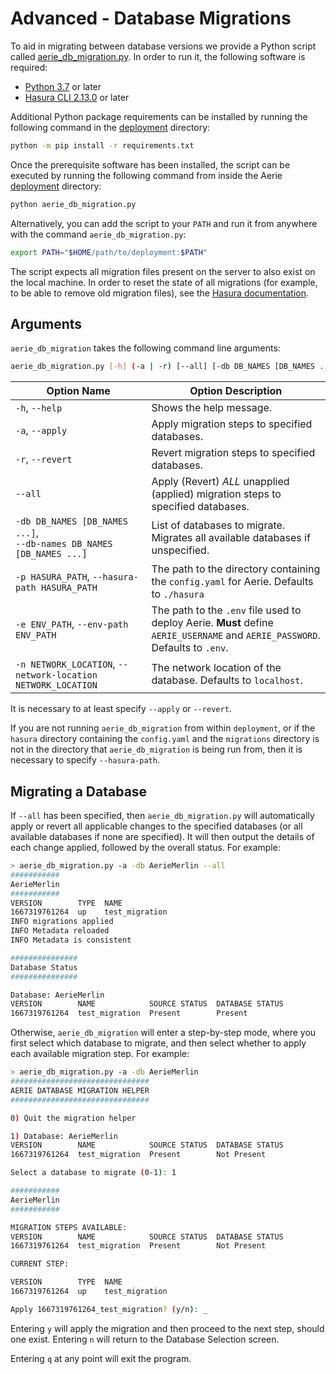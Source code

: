 # Advanced - Database Migrations

To aid in migrating between database versions we provide a Python script called [aerie_db_migration.py](https://github.com/NASA-AMMOS/aerie/blob/develop/deployment/aerie_db_migration). In order to run it, the following software is required:

- [Python 3.7](https://www.python.org/downloads/) or later
- [Hasura CLI 2.13.0](https://hasura.io/docs/latest/hasura-cli/install-hasura-cli/) or later

Additional Python package requirements can be installed by running the following command in the [deployment](https://github.com/NASA-AMMOS/aerie/tree/develop/deployment) directory:

```sh
python -m pip install -r requirements.txt
```

Once the prerequisite software has been installed, the script can be executed by running the following command from inside the Aerie [deployment](https://github.com/NASA-AMMOS/aerie/tree/develop/deployment) directory:

```sh
python aerie_db_migration.py
```

Alternatively, you can add the script to your `PATH` and run it from anywhere with the command `aerie_db_migration.py`:

```sh
export PATH="$HOME/path/to/deployment:$PATH"
```

The script expects all migration files present on the server to also exist on the local machine. In order to reset the state of all migrations (for example, to be able to remove old migration files), see the [Hasura documentation](https://hasura.io/docs/latest/migrations-metadata-seeds/resetting-migrations-metadata/).

## Arguments

`aerie_db_migration` takes the following command line arguments:

```sh
aerie_db_migration.py [-h] (-a | -r) [--all] [-db DB_NAMES [DB_NAMES ...]] [-p HASURA_PATH] [-e ENV_PATH] [-n NETWORK_LOCATION]
```

| Option Name                                                              | Option Description                                                                                                           |
|--------------------------------------------------------------------------|------------------------------------------------------------------------------------------------------------------------------|
| `-h`, `--help`                                                           | Shows the help message.                                                                                                      |
| `-a`, `--apply`                                                          | Apply migration steps to specified databases.                                                                                |
| `-r`, `--revert`                                                         | Revert migration steps to specified databases.                                                                               |
| `--all`                                                                  | Apply (Revert) _ALL_ unapplied (applied) migration steps to specified databases.                                             |
| `-db DB_NAMES [DB_NAMES ...]`, <br/>`--db-names DB_NAMES [DB_NAMES ...]` | List of databases to migrate. Migrates all available databases if unspecified.                                               |
| `-p HASURA_PATH`, `--hasura-path HASURA_PATH`                            | The path to the directory containing the `config.yaml` for Aerie. Defaults to `./hasura`                                     |
| `-e ENV_PATH`, `--env-path ENV_PATH`                                     | The path to the `.env` file used to deploy Aerie. **Must** define `AERIE_USERNAME` and `AERIE_PASSWORD`. Defaults to `.env`. |
| `-n NETWORK_LOCATION`, `--network-location NETWORK_LOCATION`             | The network location of the database. Defaults to `localhost`.                                                               |

It is necessary to at least specify `--apply` or `--revert`.

If you are not running `aerie_db_migration` from within `deployment`, or if the `hasura` directory containing the `config.yaml` and the `migrations` directory is not in the directory that `aerie_db_migration` is being run from, then it is necessary to specify `--hasura-path`.

## Migrating a Database

If `--all` has been specified, then `aerie_db_migration.py` will automatically apply or revert all applicable changes to the specified databases (or all available databases if none are specified). It will then output the details of each change applied, followed by the overall status. For example:

```sh
> aerie_db_migration.py -a -db AerieMerlin --all
###########
AerieMerlin
###########
VERSION        TYPE  NAME
1667319761264  up    test_migration
INFO migrations applied
INFO Metadata reloaded
INFO Metadata is consistent

###############
Database Status
###############

Database: AerieMerlin
VERSION        NAME            SOURCE STATUS  DATABASE STATUS
1667319761264  test_migration  Present        Present
```

Otherwise, `aerie_db_migration` will enter a step-by-step mode, where you first select which database to migrate, and then select whether
to apply each available migration step. For example:

```sh
> aerie_db_migration.py -a -db AerieMerlin
###############################
AERIE DATABASE MIGRATION HELPER
###############################

0) Quit the migration helper

1) Database: AerieMerlin
VERSION        NAME            SOURCE STATUS  DATABASE STATUS
1667319761264  test_migration  Present        Not Present

Select a database to migrate (0-1): 1

###########
AerieMerlin
###########

MIGRATION STEPS AVAILABLE:
VERSION        NAME            SOURCE STATUS  DATABASE STATUS
1667319761264  test_migration  Present        Not Present

CURRENT STEP:

VERSION        TYPE  NAME
1667319761264  up    test_migration

Apply 1667319761264_test_migration? (y/n): _
```

Entering `y` will apply the migration and then proceed to the next step,
should one exist. Entering `n` will return to the Database Selection screen.

Entering `q` at any point will exit the program.
